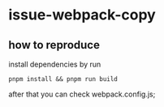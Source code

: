 # issue-webpack-copy

## how to reproduce

install dependencies by run
```
pnpm install && pnpm run build
```

after that you can check webpack.config.js;
